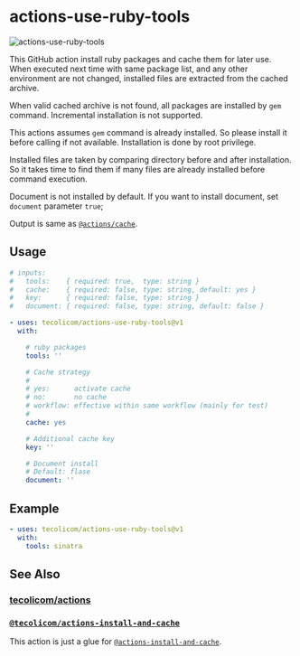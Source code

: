 # actions-use-ruby-tools

![actions-use-ruby-tools](https://github.com/tecolicom/actions-use-ruby-tools/actions/workflows/test.yml/badge.svg)

This GitHub action install ruby packages and cache them for later
use.  When executed next time with same package list, and any other
environment are not changed, installed files are extracted from the
cached archive.

When valid cached archive is not found, all packages are installed by
`gem` command.  Incremental installation is not supported.

This actions assumes `gem` command is already installed.  So please
install it before calling if not available.  Installation is done by
root privilege.

Installed files are taken by comparing directory before and after
installation.  So it takes time to find them if many files are already
installed before command execution.

Document is not installed by default.  If you want to install
document, set `document` parameter `true`;

Output is same as
[`@actions/cache`](https://github.com/actions/cache).

## Usage

```yaml
# inputs:
#   tools:    { required: true,  type: string }
#   cache:    { required: false, type: string, default: yes }
#   key:      { required: false, type: string }
#   document: { required: false, type: string, default: false }

- uses: tecolicom/actions-use-ruby-tools@v1
  with:

    # ruby packages
    tools: ''

    # Cache strategy
    #
    # yes:      activate cache
    # no:       no cache
    # workflow: effective within same workflow (mainly for test)
    #
    cache: yes

    # Additional cache key
    key: ''

    # Document install
    # Default: flase
    document: ''
```

## Example

```yaml
- uses: tecolicom/actions-use-ruby-tools@v1
  with:
    tools: sinatra
```

## See Also

### [tecolicom/actions](https://github.com/tecolicom/actions)

### [`@tecolicom/actions-install-and-cache`](https://github.com/tecolicom/actions-install-and-cache)

This action is just a glue for
[`@actions-install-and-cache`](https://github.com/tecolicom/actions-install-and-cache).
